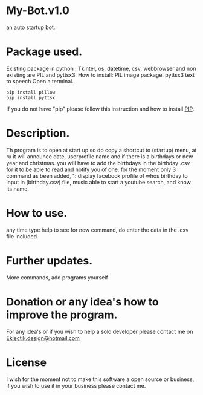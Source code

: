 # My-Bot.v1.0
an auto startup bot.

# Package used.
Existing package in python : Tkinter, os, datetime, csv, webbrowser and non existing are PIL and pyttsx3. How to install:
PIL image package.
pyttsx3 text to speech
Open a terminal.
```
pip install pillow
pip install pyttsx
```
If you do not have "pip" please follow this instruction and how to install [PIP](https://phoenixnap.com/kb/install-pip-windows).

# Description.
Th program is to open at start up so do copy a shortcut to (startup) menu, at ru it will announce date, userprofile name and if there is a birthdays or new year and christmas. you will have to add the birthdays in the birthday .csv for it to be able to read and notify you of one. for the moment only 3 command as been added, 1: display facebook profile of whos birthday to input in (birthday.csv) file, music able to start a youtube search, and know its name.

# How to use.
any time type help to see for new command, do enter the data in the .csv file included

# Further updates.
More commands, add programs yourself

# Donation or any idea's how to improve the program.
For any idea's or if you wish to help a solo developer please contact me on Eklectik.design@hotmail.com

# License
I wish for the moment not to make this software a open source or business, if you wish to use it in your business please contact me.